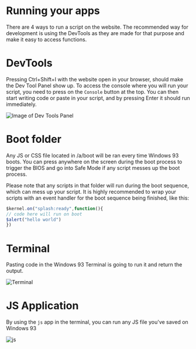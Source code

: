 # Running your apps

There are 4 ways to run a script on the website. The recommended way for development is using the DevTools as they are made for that purpose and make it easy to access functions.

# DevTools

Pressing Ctrl+Shift+I with the website open in your browser, should make the Dev Tool Panel show up. To access the console where you will run your script, you need to press on the `Console` button at the top. You can then start writing code or paste in your script, and by pressing Enter it should run immediately.

![Image of Dev Tools Panel](https://cdn.discordapp.com/attachments/699354946050457730/773655599161802762/unknown.png)

# Boot folder

Any JS or CSS file located in /a/boot will be ran every time Windows 93 boots. You can press anywhere on the screen during the boot process to trigger the BIOS and go into Safe Mode if any script messes up the boot process.

Please note that any scripts in that folder will run during the boot sequence, which can mess up your script. It is highly recommended to wrap your scripts with an event handler for the boot sequence being finished, like this:

```js
$kernel.on("splash:ready",function(){
// code here will run on boot
$alert("hello world")
})
```





# Terminal

Pasting code in the Windows 93 Terminal is going to run it and return the output.

![Terminal](https://cdn.discordapp.com/attachments/699354946050457730/773657050919600128/unknown.png)

# JS Application

By using the `js` app in the terminal, you can run any JS file you've saved on Windows 93

![js](https://cdn.discordapp.com/attachments/699354946050457730/773657582703083541/unknown.png)

